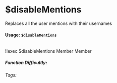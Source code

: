 # $disableMentions
Replaces all the user mentions with their usernames

#### Usage: `$disableMentions`
<br/>
<discord-messages>
	<discord-message :bot="false" role-color="#ffcc9a" author="Member">
		!!exec $disableMentions <DiscordMention :highlight="true">Member</DiscordMention>
	</discord-message>
	<discord-message :bot="true" role-color="#0099ff" author="Custom Command" avatar="https://media.discordapp.net/avatars/725721249652670555/781224f90c3b841ba5b40678e032f74a.webp">
		Member
	</discord-message>
</discord-messages>

##### Function Difficultly: <Badge type="tip" text="Easy" vertical="middle" /> 
###### Tags: <Badge type="tip" text="Do not ping" vertical="middle" /> <Badge type="tip" text="Mention" vertical="middle" /> <Badge type="tip" text="Ping" vertical="middle" /> <Badge type="tip" text="Annoying" vertical="middle" />
